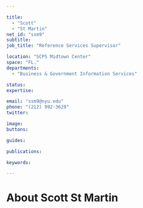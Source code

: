 ```yaml
---

title:
  - "Scott"
  - "St Martin"
net_id: "ssm9"
subtitle: 
job_title: "Reference Services Supervisor"

location: "SCPS Midtown Center"
space: "FL."
departments:
  - "Business & Government Information Services"

status: 
expertise:

email: "ssm9@nyu.edu"
phone: "(212) 992-3629"
twitter: 

image: 
buttons:

guides:

publications:

keywords:

---
```


# About Scott St Martin


